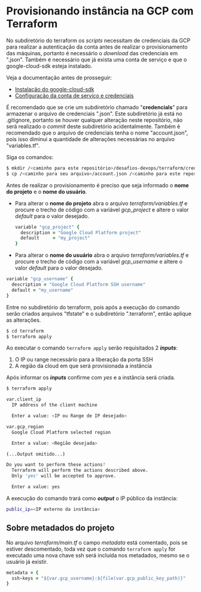 # Provisionando instância na GCP com Terraform
No subdiretório do terraform os _scripts_ necessitam de credenciais da GCP para realizar a autenticação da conta antes de realizar o provisionamento das máquinas, portanto é necessário o _download_ das credenciais em ".json". Também é necessário que já exista uma conta de serviço e que o google-cloud-sdk esteja instalado.

Veja a documentação antes de prosseguir:
- [Instalação do google-cloud-sdk](https://cloud.google.com/sdk/docs/downloads-apt-get)
- [Configuração da conta de serviço e credenciais](https://cloud.google.com/docs/authentication/getting-started)

É recomendado que se crie um subdiretório chamado "**credencials**" para armazenar o arquivo de credenciais ".json". Este subdiretório já está no .gitignore, portanto se houver qualquer alteração neste repositório, não será realizado o _commit_ deste subdiretório acidentalmente. Também é recomendado que o arquivo de credenciais tenha o nome "account.json", pois isso diminui a quantidade de alterações necessárias no arquivo "variables.tf".

Siga os comandos:
```bash
$ mkdir /<caminho para este repositório>/desafios-devops/terraform/credencials/
$ cp /<caminho para seu arquivo>/account.json /<caminho para este repositório>/desafios-devops/terraform/credencials/
```

Antes de realizar o provisionamento é preciso que seja informado o **nome do projeto** e o **nome do usuário**.

- Para alterar o **nome do projeto** abra o arquivo _terraform/variables.tf_ e procure o trecho de código com a variável _gcp_project_ e altere o valor _default_ para o valor desejado.

  ```ruby
  variable "gcp_project" {
    description = "Google Cloud Platform project"
    default     = "my_project"
  }
  ```

- Para alterar o **nome do usuário** abra o arquivo _terraform/variables.tf_ e procure o trecho de código com a variável _gcp_username_ e altere o valor _default_ para o valor desejado.

 ```ruby
 variable "gcp_username" {
   description = "Google Cloud Platform SSH username"
   default = "my_username"
 }
 ```

 Entre no subdiretório do terraform, pois após a execução do comando serão criados arquivos "tfstate" e o subdiretório ".terraform", então aplique as alterações.

 ```bash
 $ cd terraform
 $ terraform apply
 ```

 Ao executar o comando ```terraform apply``` serão requisitados 2 **_inputs_**:
 1. O IP ou range necessário para a liberação da porta SSH
 2. A região da cloud em que será provisionada a instância

 Após informar os **_inputs_** confirme com _yes_ e a instância será criada.
 ```bash
 $ terraform apply

 var.client_ip
   IP address of the client machine

   Enter a value: <IP ou Range de IP desejado>

 var.gcp_region
   Google Cloud Platform selected region

   Enter a value: <Região desejada>

 (...Output omitido...)

 Do you want to perform these actions?
   Terraform will perform the actions described above.
   Only 'yes' will be accepted to approve.

   Enter a value: yes
 ```

 A execução do comando trará como **_output_** o IP público da instância:
 ```bash
 public_ip=<IP externo da instância>
 ```

## Sobre metadados do projeto
No arquivo _terraform/main.tf_ o campo _metadata_ está comentado, pois se estiver descomentado, toda vez que o comando ```terraform apply``` for executado uma nova chave ssh será incluída nos metadados, mesmo se o usuário já existir.
```ruby
metadata = {
  ssh-keys = "${var.gcp_username}:${file(var.gcp_public_key_path)}"
}
```

